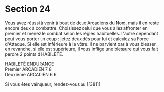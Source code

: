 # Section 24

Vous avez réussi à venir à bout de deux Arcadiens du Nord, mais il en reste encore deux à combattre. Choisissez celui que vous allez affronter en premier et menez le combat selon les règles habituelles. L'autre cependant peut vous porter un coup : jetez deux dés pour lui et calculez sa Force d'Attaque. Si elle est inférieure à la vôtre, il ne parvient pas à vous blesser, en revanche, si elle est supérieure, il vous inflige une blessure qui vous fait perdre 2 points d'HABILETÉ.

HABILETÉ ENDURANCE  
Premier ARCADIEN    7   8  
Deuxième ARCADIEN   6   6  

Si vous êtes vainqueur, rendez-vous au [[381]].